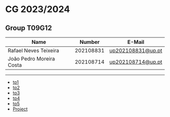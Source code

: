 # CG 2023/2024

## Group T09G12
| Name             | Number    | E-Mail             |
| ---------------- | --------- | ------------------ |
| Rafael Neves Teixeira         | 202108831 | up202108831@up.pt                |
| João Pedro Moreira Costa         | 202108714 | up202108714@up.pt                |

----

  - [tp1](tp1/README.md)
  - [tp2](tp2/README.md)
  - [tp3](tp3/README.md)
  - [tp4](tp4/README.md)
  - [tp5](tp5/README.md)
  - [Project](proj/README.md)

